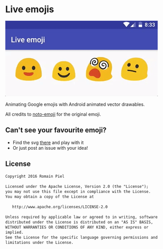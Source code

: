 # Live emojis

![](image.gif)

Animating Google emojis with Android animated vector drawables.

All credits to [noto-emoji](https://github.com/googlei18n/noto-emoji) for the original emoji.

## Can't see your favourite emoji?

- Find the svg [there](https://github.com/googlei18n/noto-emoji) and play with it
- Or just post an issue with your idea!

## License
```
Copyright 2016 Romain Piel

Licensed under the Apache License, Version 2.0 (the "License");
you may not use this file except in compliance with the License.
You may obtain a copy of the License at

   http://www.apache.org/licenses/LICENSE-2.0

Unless required by applicable law or agreed to in writing, software
distributed under the License is distributed on an "AS IS" BASIS,
WITHOUT WARRANTIES OR CONDITIONS OF ANY KIND, either express or implied.
See the License for the specific language governing permissions and
limitations under the License.
